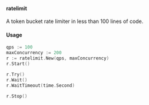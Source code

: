 #### ratelimit
A token bucket rate limiter in less than 100 lines of code.

#### Usage
```go
qps := 100
maxConcurrency := 200
r := ratelimit.New(qps, maxConcurrency)
r.Start()

r.Try()
r.Wait()
r.WaitTimeout(time.Second)

r.Stop()
```
